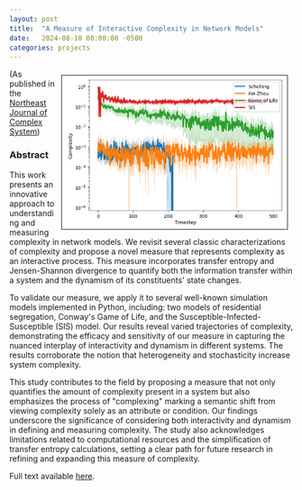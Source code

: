 ```yaml
---
layout: post
title:  "A Measure of Interactive Complexity in Network Models"
date:   2024-08-10 00:00:00 -0500
categories: projects
---
```

<img src="/assets/interactive_complexity.png" width="400" height="auto" border="1px solid #000" align="right" hspace="10" vspace="10">

(As published in the [Northeast Journal of Complex System](https://orb.binghamton.edu/nejcs/))
### Abstract
This work presents an innovative approach to understanding and measuring complexity in network models. We revisit several classic characterizations of complexity and propose a novel measure that represents complexity as an interactive process. This measure incorporates transfer entropy and Jensen-Shannon divergence to quantify both the information transfer within a system and the dynamism of its constituents' state changes.

To validate our measure, we apply it to several well-known simulation models implemented in Python, including: two models of residential segregation, Conway's Game of Life, and the Susceptible-Infected-Susceptible (SIS) model. Our results reveal varied trajectories of complexity, demonstrating the efficacy and sensitivity of our measure in capturing the nuanced interplay of interactivity and dynamism in different systems. The results corroborate the notion that heterogeneity and stochasticity increase system complexity.

This study contributes to the field by proposing a measure that not only quantifies the amount of complexity present in a system but also emphasizes the process of "complexing" marking a semantic shift from viewing complexity solely as an attribute or condition. Our findings underscore the significance of considering both interactivity and dynamism in defining and measuring complexity. The study also acknowledges limitations related to computational resources and the simplification of transfer entropy calculations, setting a clear path for future research in refining and expanding this measure of complexity.

Full text available [here](https://orb.binghamton.edu/nejcs/vol6/iss1/4/).
